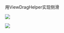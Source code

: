 用ViewDragHelper实现侧滑

![](https://github.com/wangsanshi/Resource/raw/master/one.jpg)

![](https://github.com/wangsanshi/Resource/raw/master/two.jpg)
